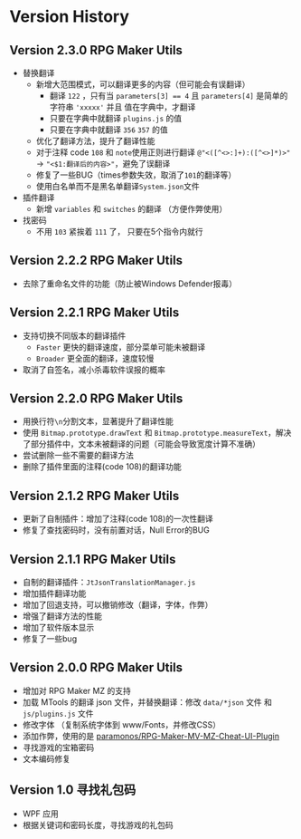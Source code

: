 # Version History

## Version 2.3.0 RPG Maker Utils

- 替换翻译
  - 新增大范围模式，可以翻译更多的内容（但可能会有误翻译）
	- 翻译 `122` ，只有当 `parameters[3] == 4` 且 `parameters[4]` 是简单的字符串 `'xxxxx'` 并且 值在字典中，才翻译
    - 只要在字典中就翻译 `plugins.js` 的值
    - 只要在字典中就翻译 `356` `357` 的值
  - 优化了翻译方法，提升了翻译性能
  - 对于注释 code `108` 和 `note`使用正则进行翻译 `@"<([^<>:]+):([^<>]*)>"` -> `"<$1:翻译后的内容>"`，避免了误翻译
  - 修复了一些BUG（times参数失效，取消了`101`的翻译等）
  - 使用白名单而不是黑名单翻译`System.json`文件
- 插件翻译
  - 新增 `variables` 和 `switches` 的翻译 （方便作弊使用）
- 找密码
  - 不用 `103` 紧挨着 `111` 了， 只要在5个指令内就行

## Version 2.2.2 RPG Maker Utils

- 去除了重命名文件的功能（防止被Windows Defender报毒）

## Version 2.2.1 RPG Maker Utils

- 支持切换不同版本的翻译插件
  - `Faster` 更快的翻译速度，部分菜单可能未被翻译
  - `Broader` 更全面的翻译，速度较慢
- 取消了自签名，减小杀毒软件误报的概率

## Version 2.2.0 RPG Maker Utils

- 用换行符`\n`分割文本，显著提升了翻译性能
- 使用 `Bitmap.prototype.drawText` 和 `Bitmap.prototype.measureText`，解决了部分插件中，文本未被翻译的问题（可能会导致宽度计算不准确）
- 尝试删除一些不需要的翻译方法
- 删除了插件里面的注释(code 108)的翻译功能

## Version 2.1.2 RPG Maker Utils

- 更新了自制插件：增加了注释(code 108)的一次性翻译
- 修复了查找密码时，没有前置对话，Null Error的BUG

## Version 2.1.1 RPG Maker Utils

- 自制的翻译插件：`JtJsonTranslationManager.js`
- 增加插件翻译功能
- 增加了回退支持，可以撤销修改（翻译，字体，作弊）
- 增强了翻译方法的性能
- 增加了软件版本显示
- 修复了一些bug

## Version 2.0.0 RPG Maker Utils

- 增加对 RPG Maker MZ 的支持
- 加载 MTools 的翻译 json 文件，并替换翻译：修改 `data/*json` 文件 和 `js/plugins.js` 文件
- 修改字体 （复制系统字体到 www/Fonts，并修改CSS）
- 添加作弊，使用的是 [paramonos/RPG-Maker-MV-MZ-Cheat-UI-Plugin](https://github.com/paramonos/RPG-Maker-MV-MZ-Cheat-UI-Plugin)
- 寻找游戏的宝箱密码
- 文本编码修复

## Version 1.0 寻找礼包码

- WPF 应用
- 根据关键词和密码长度，寻找游戏的礼包码
  
